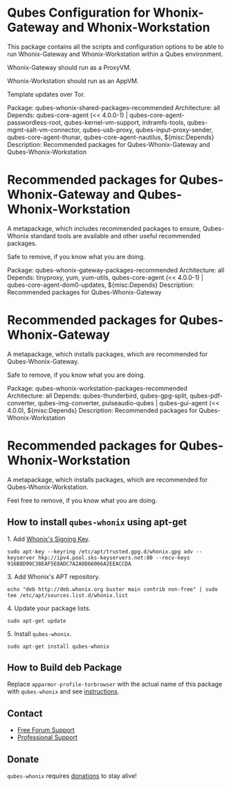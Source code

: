 # Qubes Configuration for Whonix-Gateway and Whonix-Workstation #

This package contains all the scripts and configuration options to be able
to run Whonix-Gateway and Whonix-Workstation within a Qubes environment.

Whonix-Gateway should run as a ProxyVM.

Whonix-Workstation should run as an AppVM.

Template updates over Tor.

Package: qubes-whonix-shared-packages-recommended
Architecture: all
Depends: qubes-core-agent (<< 4.0.0-1) | qubes-core-agent-passwordless-root,
qubes-kernel-vm-support, initramfs-tools, qubes-mgmt-salt-vm-connector,
qubes-usb-proxy, qubes-input-proxy-sender,
qubes-core-agent-thunar, qubes-core-agent-nautilus,
${misc:Depends}
Description: Recommended packages for Qubes-Whonix-Gateway and Qubes-Whonix-Workstation
# Recommended packages for Qubes-Whonix-Gateway and Qubes-Whonix-Workstation #

A metapackage, which includes recommended packages to ensure, Qubes-Whonix
standard tools are available and other useful recommended packages.

Safe to remove, if you know what you are doing.

Package: qubes-whonix-gateway-packages-recommended
Architecture: all
Depends: tinyproxy,
yum,
yum-utils,
qubes-core-agent (<< 4.0.0-1) | qubes-core-agent-dom0-updates,
${misc:Depends}
Description: Recommended packages for Qubes-Whonix-Gateway
# Recommended packages for Qubes-Whonix-Gateway #

A metapackage, which installs packages, which are recommended for
Qubes-Whonix-Gateway.

Safe to remove, if you know what you are doing.

Package: qubes-whonix-workstation-packages-recommended
Architecture: all
Depends: qubes-thunderbird,
qubes-gpg-split,
qubes-pdf-converter,
qubes-img-converter,
pulseaudio-qubes | qubes-gui-agent (<< 4.0.0),
${misc:Depends}
Description: Recommended packages for Qubes-Whonix-Workstation
# Recommended packages for Qubes-Whonix-Workstation #

A metapackage, which installs packages, which are recommended for
Qubes-Whonix-Workstation.

Feel free to remove, if you know what you are doing.
## How to install `qubes-whonix` using apt-get ##

1\. Add [Whonix's Signing Key](https://www.whonix.org/wiki/Whonix_Signing_Key).

```
sudo apt-key --keyring /etc/apt/trusted.gpg.d/whonix.gpg adv --keyserver hkp://ipv4.pool.sks-keyservers.net:80 --recv-keys 916B8D99C38EAF5E8ADC7A2A8D66066A2EEACCDA
```

3\. Add Whonix's APT repository.

```
echo "deb http://deb.whonix.org buster main contrib non-free" | sudo tee /etc/apt/sources.list.d/whonix.list
```

4\. Update your package lists.

```
sudo apt-get update
```

5\. Install `qubes-whonix`.

```
sudo apt-get install qubes-whonix
```

## How to Build deb Package ##

Replace `apparmor-profile-torbrowser` with the actual name of this package with `qubes-whonix` and see [instructions](https://www.whonix.org/wiki/Dev/Build_Documentation/apparmor-profile-torbrowser).

## Contact ##

* [Free Forum Support](https://forums.whonix.org)
* [Professional Support](https://www.whonix.org/wiki/Professional_Support)

## Donate ##

`qubes-whonix` requires [donations](https://www.whonix.org/wiki/Donate) to stay alive!
